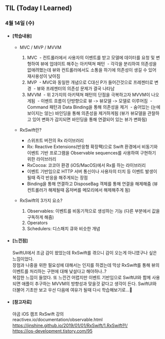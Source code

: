 ## TIL (Today I Learned)

### 4월 14일 (수)

- #### [학습내용]
  - MVC / MVP / MVVM
    1. MVC
     - 컨트롤러에서 사용자의 이벤트를 받고 모델에 데이터를 요청 및 변형하여 뷰에 업데이트 해주는 아키텍쳐 패턴
     - 각각을 분리하여 의존성을 없애려했는데 뷰와 컨트롤러에서도 소통을 하기에 의존성이 생길 수 있어 재사용성이 낮아짐
    2. MVP
     - MVC와 동일한 개념으로 C대신 P가 들어간것으로 프레젠터로 변경
     - 뷰와 프레젠터의 의존성 문제가 결국 나타남
    3. MVVM
     - 위 2가지의 아키텍쳐 패턴의 단점을 극복하고자 MVVM이 나오게됨
     - 이벤트 흐름이 단방향으로 뷰 -> 뷰모델 -> 모델로 이루어짐
     - Command 패턴과 Data Binding을 통해 의존성을 제거
     - 숨어있는 (눈에 보이지는 않는) 바인딩을 통해 의존성을 제거하게됨 (뷰가 뷰모델을 관찰하고 있어 변화가 감지되면 바인딩을 통해 연결되어 있는 뷰가 변화됨)

  - RxSwift란?
     - 스위프트 버전의 Rx 라이브러리
     - Rx: Reactive Extensions(반응형 확장팩)으로 Swift 환경에서 비동기와 이벤트 기반 프로그램을 Observable sequences를 사용하여 구현하기 위한 라이브러리
     - RxCocoa: 코코아 환경 (iOS/MacOS)에서 Rx를 하는 라이브러리
     - 이벤트 기반임으로 HTTP 서버 통신이나 사용자의 터치 등 이벤트 발생이 될때 즉각 반응을 해주게되는 장점
     - Binding을 통해 연결하고 DisposeBag 객체를 통해 연결을 해제해줌 (뷰컨트롤러가 해제될때 옵저버를 메모리에서 해제해주게 됨)
  
  - RxSwift의 3가지 요소?
    1. Observables: 이벤트를 비동기적으로 생성하는 기능 (다른 부분에서 값을 구독하게 해줌)
    2. Operators
    3. Schedulers: 디스패치 큐와 비슷한 개념
       
  
- #### [느낀점]
  SwiftUI에서 조금 감이 왔었는데 RxSwift를 겪으니 감이 오는게 아니였구나 싶은 느낌이었다.   
장점과 나중을 위한 필요성에 대해서는 인지를 하겠는데 막상 RxSwift를 통해 뷰의 이벤트를 처리하는 구현에 대해 낯설다고 해야하나..?   
복잡한 느낌이 들었다. 또 느낀건 어렵지만 이벤트 기반임으로 SwiftUI와 함께 사용되면 애플이 추구하는 MVVM의 방향성과 맞을것 같다고 생각이 든다. SwiftUI와 더불어 기초만 보고 우선 다음에 여유가 될때 다시 학습해보기로...🥲

- #### [참고자료]
  야곰 iOS 캠프 RxSwift 강의   
  reactivex.io/documentation/observable.html   
  https://jinshine.github.io/2019/01/01/RxSwift/1.RxSwift란/   
  https://ios-development.tistory.com/95
